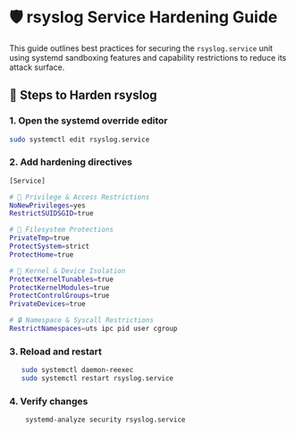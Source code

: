 # 🛡️ rsyslog Service Hardening Guide

This guide outlines best practices for securing the `rsyslog.service` unit using systemd sandboxing features and capability restrictions to reduce its attack surface.

## 🔧 Steps to Harden rsyslog

### 1. Open the systemd override editor
```bash
sudo systemctl edit rsyslog.service
``` 
### 2. Add hardening directives 
```bash 
[Service]

# 🛑 Privilege & Access Restrictions
NoNewPrivileges=yes
RestrictSUIDSGID=true

# 📁 Filesystem Protections
PrivateTmp=true
ProtectSystem=strict
ProtectHome=true

# 🧠 Kernel & Device Isolation
ProtectKernelTunables=true
ProtectKernelModules=true
ProtectControlGroups=true
PrivateDevices=true

# 🔒 Namespace & Syscall Restrictions
RestrictNamespaces=uts ipc pid user cgroup

```

### 3. Reload and restart 
 ```bash 
    sudo systemctl daemon-reexec
    sudo systemctl restart rsyslog.service
```

### 4. Verify changes 
```bash 
    systemd-analyze security rsyslog.service
``` 
